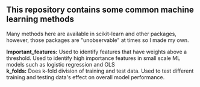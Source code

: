## This repository contains some common machine learning methods <br>

Many methods here are available in scikit-learn and other packages, however, those packages are "unobservable" at times so I made my own. <br>

**Important_features:** Used to identify features that have weights above a threshold.  Used to identify high importance    features in small scale ML models such as logistic regression and OLS <br>
**k_folds:**  Does k-fold division of training and test data.  Used to test different training and testing data's effect on overall model performance. <br>
